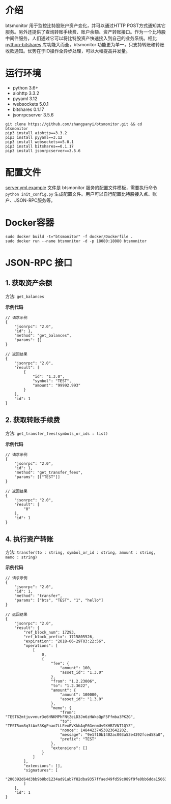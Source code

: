 # 介绍
btsmonitor 用于监控比特股账户资产变化，并可以通过HTTP POST方式通知其它服务。另外还提供了查询转账手续费、账户余额、资产转账接口。作为一个比特股中间件服务，人们通过它可以将比特股资产快速接入到自己的业务系统。相比 [python-bitshares](https://github.com/bitshares/python-bitshares) 库功能大而全，btsmonitor 功能更为单一，只支持转账和转账收款通知。优势在于IO操作全异步处理，可以大幅提高并发量。


# 运行环境
* python 3.6+
* aiohttp 3.3.2
* pyyaml 3.12
* websockets 5.0.1
* bitshares 0.1.17
* jsonrpcserver 3.5.6

```
git clone https://github.com/zhangpanyi/btsmonitor.git && cd btsmonitor
pip3 install aiohttp==3.3.2
pip3 install pyyaml==3.12
pip3 install websockets==5.0.1
pip3 install bitshares==0.1.17
pip3 install jsonrpcserver==3.5.6
```

# 配置文件
[server.yml.example](server.yml.example) 文件是 btsmonitor 服务的配置文件模板，需要执行命令 `python init_config.py` 生成配置文件。用户可以自行配置比特股接入点、账户、JSON-RPC服务等。

# Docker容器
```
sudo docker build -t="btsmonitor" -f docker/Dockerfile .
sudo docker run --name btsmonitor -d -p 18080:18080 btsmonitor
```

# JSON-RPC 接口

## 1. 获取资产余额

方法: `get_balances`

**示例代码**

```
// 请求示例
{
    "jsonrpc": "2.0",
    "id": 1,
    "method": "get_balances",
    "params": []
}

// 返回结果
{
    "jsonrpc": "2.0",
    "result": [
        {
            "id": "1.3.0",
            "symbol": "TEST",
            "amount": "99992.993"
        }
    ],
    "id": 1
}
```

## 2. 获取转账手续费

方法: `get_transfer_fees(symbols_or_ids : list)`

**示例代码**

```
// 请求示例
{
	"jsonrpc": "2.0",
	"id": 1,
	"method": "get_transfer_fees",
	"params": [["TEST"]]
}

// 返回结果
{
    "jsonrpc": "2.0",
    "result": [
        "0"
    ],
    "id": 1
}
```

## 4. 执行资产转账

方法: `transfer(to : string, symbol_or_id : string, amount : string, memo : string)`

**示例代码**

```
// 请求示例
{
	"jsonrpc": "2.0",
	"id": 1,
	"method": "transfer",
	"params": ["bts", "TEST", "1", "hello"]
}

// 返回结果
{
    "jsonrpc": "2.0",
    "result": {
        "ref_block_num": 17293,
        "ref_block_prefix": 1715805526,
        "expiration": "2018-06-29T03:22:56",
        "operations": [
            [
                0,
                {
                    "fee": {
                        "amount": 100,
                        "asset_id": "1.3.0"
                    },
                    "from": "1.2.23006",
                    "to": "1.2.3622",
                    "amount": {
                        "amount": 100000,
                        "asset_id": "1.3.0"
                    },
                    "memo": {
                        "from": "TEST62mtjuvvnur3e6HNKMPhFNtZeLD3Jm6zHWkoQpF5Ffmba3PKZG",
                        "to": "TEST5xm8q3tAxS3KgPnao7LLEexBVKkbAqE6GenmUv9XHBZVNT1QYZ",
                        "nonce": 14844237453023642202,
                        "message": "9e1f10b1402ac003a53e4392fced58a0",
                        "prefix": "TEST"
                    },
                    "extensions": []
                }
            ]
        ],
        "extensions": [],
        "signatures": [
            "200392d64d3bb9b8bd1234ad91ab7f82dba9357ffaed49fd59c089f9fe0bb6dda156631dd468de38131ffbd498dfb4b3bf20d537776b17310309db5ab8e1f206a8"
        ]
    },
    "id": 1
}
```
